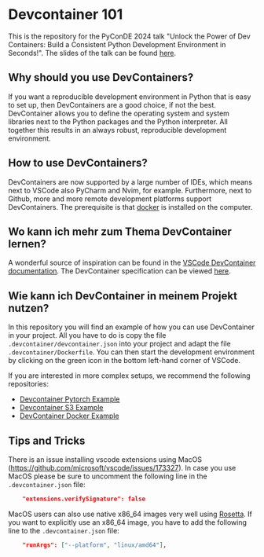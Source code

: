 # Devcontainer 101

This is the repository for the PyConDE 2024 talk "Unlock the Power of Dev Containers: Build a Consistent Python Development Environment in Seconds!". The slides of the talk can be found [here](docs/pycon_2024.pdf).

## Why should you use DevContainers?
If you want a reproducible development environment in Python that is easy to set up, then DevContainers are a good choice, if not the best. DevContainer allows you to define the operating system and system libraries next to the Python packages and the Python interpreter. All together this results in an always robust, reproducible development environment.

## How to use DevContainers?
DevContainers are now supported by a large number of IDEs, which means next to VSCode also PyCharm and Nvim, for example. Furthermore, next to Github, more and more remote development platforms support DevContainers. The prerequisite is that [docker](https://docs.docker.com/engine/install/) is installed on the computer.

## Wo kann ich mehr zum Thema DevContainer lernen?
A wonderful source of inspiration can be found in the [VSCode DevContainer documentation](https://code.visualstudio.com/docs/remote/containers). The DevContainer specification can be viewed [here](https://containers.dev/).

## Wie kann ich DevContainer in meinem Projekt nutzen?
In this repository you will find an example of how you can use DevContainer in your project. All you have to do is copy the file `.devcontainer/devcontainer.json` into your project and adapt the file `.devcontainer/Dockerfile`. You can then start the development environment by clicking on the green icon in the bottom left-hand corner of VSCode.

If you are interested in more complex setups, we recommend the following repositories:

- [Devcontainer Pytorch Example](https://github.com/pd-t/devcontainer-pytorch-template)
- [Devcontainer S3 Example](https://github.com/pd-t/s3-devcontainer)
- [DevContainer Docker Example](https://github.com/pd-t/docker-devcontainer-template)

## Tips and Tricks
There is an issue installing vscode extensions using MacOS (https://github.com/microsoft/vscode/issues/173327). In case you use MacOS please be sure to uncomment the following line in the `.devcontainer.json` file:

```json
    "extensions.verifySignature": false
```

MacOS users can also use native x86_64 images very well using [Rosetta](https://www.docker.com/blog/docker-desktop-4-25/). If you want to explicitly use an x86_64 image, you have to add the following line to the `.devcontainer.json` file:

```json
    "runArgs": ["--platform", "linux/amd64"],
```